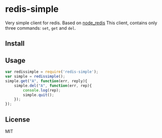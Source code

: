 # redis-simple
Very simple client for redis. Based on [node_redis](https://github.com/mranney/node_redis)
This client, contains only three commands: ```set```, ```get``` and ```del```.

## Install

## Usage

```javascript
var redissimple = require('redis-simple');
var simple = redissimple();
simple.get("A", function(err, reply){
    simple.del("A", function(err, rep){
        console.log(rep);
        simple.quit();
    });
});
```

## License
MIT
